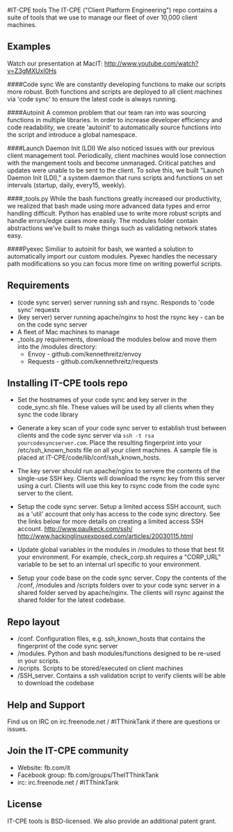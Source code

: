 #IT-CPE tools
The IT-CPE ("Client Platform Engineering") repo contains a suite of tools that we use to manage our fleet of over 10,000 client
machines.

## Examples
Watch our presentation at MacIT: http://www.youtube.com/watch?v=Z3gMXUxI0Hs

####Code sync
We are constantly developing functions to make our scripts more robust. Both functions and scripts are deployed to all client machines via 'code sync' to ensure the latest code is always running.

####Autoinit
A common problem that our team ran into was sourcing functions in multiple
libraries. In order to increase developer efficiency and code readability, we create 'autoinit' to automatically source functions into the script and introduce a global namespace.

####Launch Daemon Init (LDI)
We also noticed issues with our previous client management tool. Periodically, client machines would lose connection with the mangement tools and become unmanaged.
Critical patches and updates were unable to be sent to the client. To solve this, we built "Launch Daemon Init (LDI)," a system daemon that runs scripts and functions on set intervals (startup, daily, every15, weekly).

####_tools.py
While the bash functions greatly increased our productivity, we realized that bash made using more advanced data types and error handling difficult. Python has enabled use to write more robust scripts and handle errors/edge cases more easily. The modules folder contain abstractions we've built to make things such as validating network states easy.

####Pyexec
Similiar to autoinit for bash, we wanted a solution to automatically import our custom modules. Pyexec handles the necessary path modifications so you can focus more time on writing powerful scripts.


## Requirements
* (code sync server) server running ssh and rsync. Responds to 'code sync' requests 
* (key server) server running apache/nginx to host the rsync key - can be on the code sync server 
* A fleet of Mac machines to manage
* _tools.py requirements, download the modules below and move them into the /modules directory:
  * Envoy - github.com/kennethreitz/envoy
  * Requests - github.com/kennethreitz/requests

## Installing IT-CPE tools repo
* Set the hostnames of your code sync and key server in the code_sync.sh file. These values will be used by all clients when they sync the code library

* Generate a key scan of your code sync server to establish trust between clients and the code sync server via `ssh -t rsa yourcodesyncserver.com`. Place the resulting fingerprint into your /etc/ssh_known_hosts file on all your client machines. A sample file is placed at IT-CPE/code/lib/conf/ssh_known_hosts.

* The key server should run apache/nginx to servere the contents of the single-use SSH key. Clients will download the rsync key from this server using a curl. Clients will use this key to rsync code from the code sync server to the client.

* Setup the code sync server. Setup a limited access SSH account, such as a 'util' account that only has access to the code sync directory. See the links below for more details on creating a limited access SSH account.
http://www.paulkeck.com/ssh/
http://www.hackinglinuxexposed.com/articles/20030115.html

* Update global variables in the modules in /modules to those that best fit your environment. For example, check_corp.sh requires a "CORP_URL" variable to be set to an internal url specific to your environment.

* Setup your code base on the code sync server. Copy the contents of the /conf, /modules and /scripts folders over to your code sync server in a shared folder served by apache/nginx. The clients will rsync against the shared folder for the latest codebase.

  
## Repo layout
* /conf. Configuration files, e.g. ssh_known_hosts that contains the fingerprint of the code sync server
* /modules. Python and bash modules/functions designed to be re-used in your scripts.
* /scripts. Scripts to be stored/executed on client machines
* /SSH_server. Contains a ssh validation script to verify clients will be able to download the codebase


## Help and Support
Find us on IRC on irc.freenode.net / #ITThinkTank if there are questions or issues.

## Join the IT-CPE community
* Website: fb.com/it
* Facebook group: fb.com/groups/TheITThinkTank
* irc: irc.freenode.net / #ITThinkTank

## License
IT-CPE tools is BSD-licensed. We also provide an additional patent grant.
